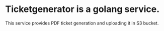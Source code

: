 # Ticketgenerator is a golang service.

This service provides PDF ticket generation and uploading it in S3 bucket.
